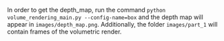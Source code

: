 
In order to get the depth_map, run the command `python volume_rendering_main.py --config-name=box` and the depth map will appear in `images/depth_map.png`. Additionally, the folder `images/part_1` will contain frames of the volumetric render.
